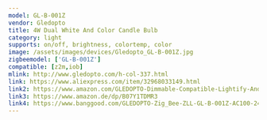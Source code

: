 ```yaml
---
model: GL-B-001Z
vendor: Gledopto
title: 4W Dual White And Color Candle Bulb
category: light
supports: on/off, brightness, colortemp, color
image: /assets/images/devices/Gledopto_GL-B-001Z.jpg
zigbeemodel: ['GL-B-001Z']
compatible: [z2m,iob]
mlink: http://www.gledopto.com/h-col-337.html
link: https://www.aliexpress.com/item/32968033149.html
link2: https://www.amazon.com/GLEDOPTO-Dimmable-Compatible-Lightify-Android/dp/B07R12DYLF/
link3: https://www.amazon.de/dp/B07Y1TDMR3
link4: https://www.banggood.com/GLEDOPTO-Zig_Bee-ZLL-GL-B-001Z-AC100-240V-RGBCCT-E14-4W-LED-Candle-Bulb-Work-with-Amazon-Echo-Plus-p-1474434.html
---
```

